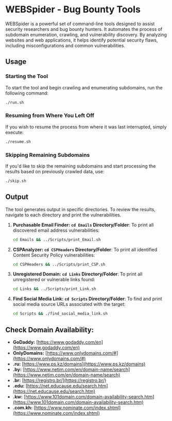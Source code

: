 # WEBSpider - Bug Bounty Tools

WEBSpider is a powerful set of command-line tools designed to assist security researchers and bug bounty hunters. It automates the process of subdomain enumeration, crawling, and vulnerability discovery. By analyzing websites and web applications, it helps identify potential security flaws, including misconfigurations and common vulnerabilities.

## Usage

### Starting the Tool
To start the tool and begin crawling and enumerating subdomains, run the following command:
```bash
./run.sh
```

### Resuming from Where You Left Off
If you wish to resume the process from where it was last interrupted, simply execute:
```bash
./resume.sh
```

### Skipping Remaining Subdomains
If you'd like to skip the remaining subdomains and start processing the results based on previously crawled data, use:
```bash
./skip.sh
```

## Output

The tool generates output in specific directories. To review the results, navigate to each directory and print the vulnerabilities.

1. **Purchasable Email Finder: `cd Emails` Directory/Folder**:
   To print all discovered email address vulnerabilities:
   ```bash
   cd Emails && ../Scripts/print_Email.sh
   ```

2. **CSPAnalyzer: `cd CSPHeaders` Directory/Folder**:
   To print all identified Content Security Policy vulnerabilities:
   ```bash
   cd CSPHeaders && ../Scripts/print_CSP.sh
   ```

3. **Unregistered Domain: `cd Links` Directory/Folder**:
   To print all unregistered or vulnerable links found:
   ```bash
   cd Links && ../Scripts/print_Link.sh
   ```

7. **Find Social Media Link: `cd Scripts` Directory/Folder**:
   To find and print social media source URLs associated with the target:
   ```bash
   cd Scripts && ./find_social_media_link.sh
   ```

## Check Domain Availability:

- **GoDaddy:** [https://www.godaddy.com/en](https://www.godaddy.com/en)
- **OnlyDomains:** [https://www.onlydomains.com/#](https://www.onlydomains.com/#)
- **.ru:** [https://www.ps.kz/domains](https://www.ps.kz/domains)
- **.by:** [https://www.netim.com/en/domain-name/search](https://www.netim.com/en/domain-name/search)
- **.br:** [https://registro.br/](https://registro.br/)
- **.edu:** [https://net.educause.edu/search.htm](https://net.educause.edu/search.htm)
- **.kw:** [https://www.101domain.com/domain-availability-search.htm](https://www.101domain.com/domain-availability-search.htm)
- **.com.kh:** [https://www.nominate.com/index.shtml](https://www.nominate.com/index.shtml)

